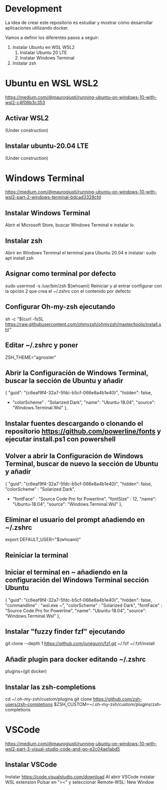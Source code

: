 # Development

La idea de crear este repositorio es estudiar y mostrar cómo desarrollar aplicaciones utilizando docker.

Vamos a definir los diferentes pasos a seguir:
1. Instalar Ubuntu en WSL WSL2
    1. Instalar Ubuntu 20 LTE
    2. Instalar Windows Terminal
4. Instalar zsh

# Ubuntu en WSL WSL2
https://medium.com/@maurogiusti/running-ubuntu-on-windows-10-with-wsl2-c4f06b3c353

## Activar WSL2
(Under construction)

## Instalar ubuntu-20.04 LTE
(Under construction)

# Windows Terminal
https://medium.com/@maurogiusti/running-ubuntu-on-windows-10-with-wsl2-part-2-windows-terminal-bdcad3328cfd

## Instalar Windows Terminal
Abrir el Microsoft Store, buscar Windows Terminal e instalar lo.

## Instalar zsh
Abrir en Windows Terminal el terminal para Ubuntu 20.04 e instalar:
sudo apt install zsh

## Asignar como terminal por defecto
sudo usermod -s /usr/bin/zsh $(whoami)
Reiniciar y al entrar configurar con la opción 2 que crea el ~/.zshrc con el contenido por defecto

## Configurar Oh-my-zsh ejecutando
sh -c "$(curl -fsSL https://raw.githubusercontent.com/ohmyzsh/ohmyzsh/master/tools/install.sh)"

## Editar ~/.zshrc y poner
ZSH_THEME="agnoster"

## Abrir la Configuración de Windows Terminal, buscar la sección de Ubuntu y añadir
{
  "guid": "{c6eaf9f4-32a7-5fdc-b5cf-066e8a4b1e40}",
  "hidden": false,
  * "colorScheme" : "Solarized Dark",
  "name": "Ubuntu-18.04",
  "source": "Windows.Terminal.Wsl"
},

## Instalar fuentes descargando o clonando el repositorio https://github.com/powerline/fonts y ejecutar install.ps1 con powershell

## Volver a abrir la Configuración de Windows Terminal, buscar de nuevo la sección de Ubuntu y añadir
{
  "guid": "{c6eaf9f4-32a7-5fdc-b5cf-066e8a4b1e40}",
  "hidden": false,
  "colorScheme" : "Solarized Dark",
  * "fontFace" : "Source Code Pro for Powerline",
  "fontSize" : 12,
  "name": "Ubuntu-18.04",
  "source": "Windows.Terminal.Wsl"
},

## Eliminar el usuario del prompt añadiendo en ~/.zshrc
export DEFAULT_USER="$(whoami)"

## Reiniciar la terminal

## Iniciar el terminal en ~ añadiendo en la configuración del Windows Terminal sección Ubuntu
{
  "guid": "{c6eaf9f4-32a7-5fdc-b5cf-066e8a4b1e40}",
  "hidden": false,
  "commandline" : "wsl.exe ~",
  "colorScheme" : "Solarized Dark",
  "fontFace" : "Source Code Pro for Powerline",
  "name": "Ubuntu-18.04",
  "source": "Windows.Terminal.Wsl"
},

## Instalar "fuzzy finder fzf" ejecutando
git clone --depth 1 https://github.com/junegunn/fzf.git ~/.fzf
~/.fzf/install

## Añadir plugin para docker editando ~/.zshrc
plugins=(git docker)

## Instalar las zsh-completions 
cd ~/.oh-my-zsh/custom/plugins
git clone https://github.com/zsh-users/zsh-completions
$ZSH_CUSTOM=~/.oh-my-zsh/custom/plugins/zsh-completions

# VSCode
https://medium.com/@maurogiusti/running-ubuntu-on-windows-10-with-wsl2-part-3-visual-studio-code-and-go-e2c04ae1abd5

## Instalar VSCode
Instalar https://code.visualstudio.com/download
Al abrir VSCode instalar WSL extension
Pulsar en "><" y seleccionar Remote-WSL: New Window

## 
